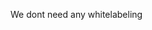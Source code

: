
We dont need any whitelabeling
<!-- 1) Replace Logos: -->
<!-- cp ../brand/favicon/favicon.ico agent/platform/langflow/langflow-1.0.18/src/frontend/favicon.ico -->
<!-- cp ../brand/favicon/favicon.ico agent/platform/langflow/langflow-1.0.18/src/frontend/public/favicon.ico -->
